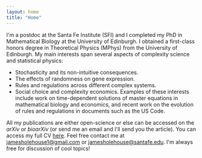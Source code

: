 ```yaml
---
layout: home
title: "Home"
---
```


I'm a postdoc at the Santa Fe Institute (SFI) and I completed my PhD in Mathematical Biology at the University of Edinburgh. I obtained a first-class honors degree in Theoretical Physics (MPhys) from the University of Edinburgh. My main interests span several aspects of complexity science and statistical physics:
- Stochasticity and its non-intuitive consequences.
- The effects of randomness on gene expression.
- Rules and regulations across different complex systems.
- Social choice and complexity economics.
Examples of these interests include work on time-dependent solutions of master equations in mathematical biology and economics, and recent work on the evolution of rules and regulations in documents such as the US Code.

All my publications are either open-science or else can be accessed on the *arXiv* or *bioarXiv* (or send me an email and I'll send you the article). You can access my full CV [here](https://jamesholehouse.github.io/assets/James_Holehouse_CV_new.pdf). Feel free contact me at [jamesholehouse1@gmail.com](mailto:jamesholehouse1@gmail.com) or [jamesholehouse@santafe.edu](mailto:jamesholehouse@santafe.edu). I'm always free for discussion of cool topics! 
